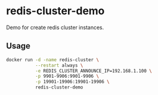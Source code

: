 # redis-cluster-demo
Demo for create redis cluster instances.


## Usage

```sh
docker run -d -name redis-cluster \
           --restart always \
           -e REDIS_CLUSTER_ANNOUNCE_IP=192.168.1.100 \
           -p 9901-9906:9901-9906 \
           -p 19901-19906:19901-19906 \
           redis-cluster-demo
```
